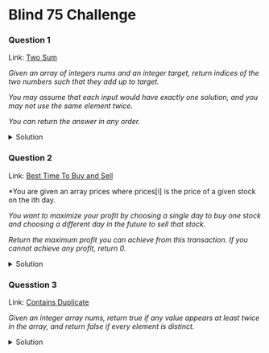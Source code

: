 # Blind 75 Challenge

### Question 1

Link: [Two Sum](https://leetcode.com/problems/two-sum/)

*Given an array of integers nums and an integer target, return indices of the two numbers such that they add up to target.*

*You may assume that each input would have exactly one solution, and you may not use the same element twice.*

*You can return the answer in any order.*

<details>
<summary>Solution</summary>

```python
class Solution:
    def twoSum(self, nums: List[int], target: int) -> List[int]:
        di = {}
        for i, num in enumerate(nums):
            if target-num in di:
                return[i,di[target-num]]
            di[num] = i
```
</details>

### Question 2

Link: [Best Time To Buy and Sell](https://leetcode.com/problems/best-time-to-buy-and-sell-stock/)

*You are given an array prices where prices[i] is the price of a given stock on the ith day.

*You want to maximize your profit by choosing a single day to buy one stock and choosing a different day in the future to sell that stock.*

*Return the maximum profit you can achieve from this transaction. If you cannot achieve any profit, return 0.*


<details>
<summary>Solution</summary>

```cpp
public:
    int maxProfit(vector<int>& prices) {
        int ans = 0;
        int minimum = prices[0];
        for (int price: prices) {
            if (price < minimum) minimum = price;
            ans = max(price - minimum, ans);
        }
        return ans;
    }
}
```
</details>

### Quesstion 3

Link: [Contains Duplicate](https://leetcode.com/problems/contains-duplicate/)

*Given an integer array nums, return true if any value appears at least twice in the array, and return false if every element is distinct.*

<details>
<summary>Solution</summary>

```java
class Solution {
    public int missingNumber(int[] nums) {
        int ans = nums.length;
        for (int i=0; i < nums.length; i++) {
            ans += i - nums[i];
        }
        return ans;
    }
}
```
</details>

